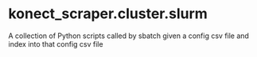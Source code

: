 # konect_scraper.cluster.slurm

A collection of Python scripts called by sbatch given a config csv file and index into that config csv file
